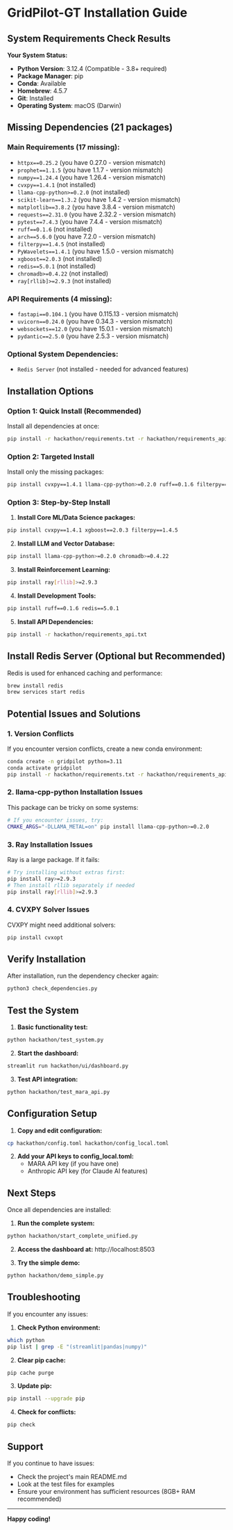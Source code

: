 # GridPilot-GT Installation Guide

## System Requirements Check Results

**Your System Status:**
- **Python Version**: 3.12.4 (Compatible - 3.8+ required)
- **Package Manager**: pip
- **Conda**: Available
- **Homebrew**: 4.5.7
- **Git**: Installed
- **Operating System**: macOS (Darwin)

## Missing Dependencies (21 packages)

### Main Requirements (17 missing):
- `httpx==0.25.2` (you have 0.27.0 - version mismatch)
- `prophet==1.1.5` (you have 1.1.7 - version mismatch)  
- `numpy==1.24.4` (you have 1.26.4 - version mismatch)
- `cvxpy==1.4.1` (not installed)
- `llama-cpp-python>=0.2.0` (not installed)
- `scikit-learn==1.3.2` (you have 1.4.2 - version mismatch)
- `matplotlib==3.8.2` (you have 3.8.4 - version mismatch)
- `requests==2.31.0` (you have 2.32.2 - version mismatch)
- `pytest==7.4.3` (you have 7.4.4 - version mismatch)
- `ruff==0.1.6` (not installed)
- `arch==5.6.0` (you have 7.2.0 - version mismatch)
- `filterpy==1.4.5` (not installed)
- `PyWavelets==1.4.1` (you have 1.5.0 - version mismatch)
- `xgboost==2.0.3` (not installed)
- `redis==5.0.1` (not installed)
- `chromadb>=0.4.22` (not installed)
- `ray[rllib]>=2.9.3` (not installed)

### API Requirements (4 missing):
- `fastapi==0.104.1` (you have 0.115.13 - version mismatch)
- `uvicorn==0.24.0` (you have 0.34.3 - version mismatch)
- `websockets==12.0` (you have 15.0.1 - version mismatch)
- `pydantic==2.5.0` (you have 2.5.3 - version mismatch)

### Optional System Dependencies:
- `Redis Server` (not installed - needed for advanced features)

## Installation Options

### Option 1: Quick Install (Recommended)

Install all dependencies at once:
```bash
pip install -r hackathon/requirements.txt -r hackathon/requirements_api.txt
```

### Option 2: Targeted Install

Install only the missing packages:
```bash
pip install cvxpy==1.4.1 llama-cpp-python>=0.2.0 ruff==0.1.6 filterpy==1.4.5 xgboost==2.0.3 redis==5.0.1 chromadb>=0.4.22 ray[rllib]>=2.9.3
```

### Option 3: Step-by-Step Install

1. **Install Core ML/Data Science packages:**
```bash
pip install cvxpy==1.4.1 xgboost==2.0.3 filterpy==1.4.5
```

2. **Install LLM and Vector Database:**
```bash
pip install llama-cpp-python>=0.2.0 chromadb>=0.4.22
```

3. **Install Reinforcement Learning:**
```bash
pip install ray[rllib]>=2.9.3
```

4. **Install Development Tools:**
```bash
pip install ruff==0.1.6 redis==5.0.1
```

5. **Install API Dependencies:**
```bash
pip install -r hackathon/requirements_api.txt
```

## Install Redis Server (Optional but Recommended)

Redis is used for enhanced caching and performance:
```bash
brew install redis
brew services start redis
```

## Potential Issues and Solutions

### 1. **Version Conflicts**
If you encounter version conflicts, create a new conda environment:
```bash
conda create -n gridpilot python=3.11
conda activate gridpilot
pip install -r hackathon/requirements.txt -r hackathon/requirements_api.txt
```

### 2. **llama-cpp-python Installation Issues**
This package can be tricky on some systems:
```bash
# If you encounter issues, try:
CMAKE_ARGS="-DLLAMA_METAL=on" pip install llama-cpp-python>=0.2.0
```

### 3. **Ray Installation Issues**
Ray is a large package. If it fails:
```bash
# Try installing without extras first:
pip install ray>=2.9.3
# Then install rllib separately if needed
pip install ray[rllib]>=2.9.3
```

### 4. **CVXPY Solver Issues**
CVXPY might need additional solvers:
```bash
pip install cvxopt
```

## Verify Installation

After installation, run the dependency checker again:
```bash
python3 check_dependencies.py
```

## Test the System

1. **Basic functionality test:**
```bash
python hackathon/test_system.py
```

2. **Start the dashboard:**
```bash
streamlit run hackathon/ui/dashboard.py
```

3. **Test API integration:**
```bash
python hackathon/test_mara_api.py
```

## Configuration Setup

1. **Copy and edit configuration:**
```bash
cp hackathon/config.toml hackathon/config_local.toml
```

2. **Add your API keys to config_local.toml:**
   - MARA API key (if you have one)
   - Anthropic API key (for Claude AI features)

## Next Steps

Once all dependencies are installed:

1. **Run the complete system:**
```bash
python hackathon/start_complete_unified.py
```

2. **Access the dashboard at:** http://localhost:8503

3. **Try the simple demo:**
```bash
python hackathon/demo_simple.py
```

## Troubleshooting

If you encounter any issues:

1. **Check Python environment:**
```bash
which python
pip list | grep -E "(streamlit|pandas|numpy)"
```

2. **Clear pip cache:**
```bash
pip cache purge
```

3. **Update pip:**
```bash
pip install --upgrade pip
```

4. **Check for conflicts:**
```bash
pip check
```

## Support

If you continue to have issues:
- Check the project's main README.md
- Look at the test files for examples
- Ensure your environment has sufficient resources (8GB+ RAM recommended)

---

**Happy coding!** 